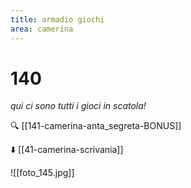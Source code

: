 ```yaml
---
title: armadio giochi
area: camerina
---
```

# 140
_qui ci sono tutti i gioci in scatola!_

🔍 [[141-camerina-anta_segreta-BONUS]]

⬇️ [[41-camerina-scrivania]]

![[foto_145.jpg]]